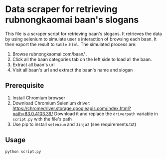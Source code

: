 Data scraper for retrieving rubnongkaomai baan's slogans
====================

This file is a scraper script for retrieving baan's slogans. It retrieves the data by using selenium to simulate
user's interaction of browsing each baan. It then export the result to `table.html`. The simulated process are:

1. Browse rubnongkaomai.com/baan/ .
2. Click all the baan categories tab on the left side to load all the baan.
3. Extract all baan's url
4. Visit all baan's url and extract the baan's name and slogan


Prerequisite
--------------------
1. Install Chromium browser
2. Download Chromium Selenium driver: https://chromedriver.storage.googleapis.com/index.html?path=83.0.4103.39/
   Download it and replace the `driverpath` variable in `script.py` with the file's path
3. Use pip to install `selenium` and `Jinja2` (see requirements.txt)


Usage
--------------------

`python script.py`

